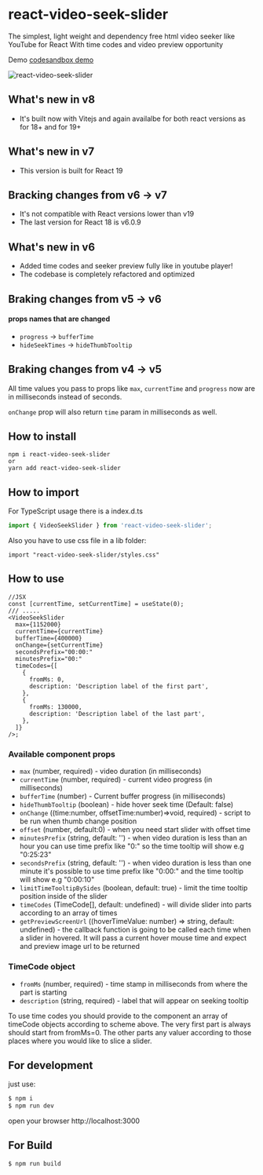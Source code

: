 # react-video-seek-slider

The simplest, light weight and dependency free html video seeker like YouTube for React
With time codes and video preview opportunity

Demo [codesandbox demo](https://codesandbox.io/p/sandbox/react-video-seek-slider-forked-vglxvf)

![react-video-seek-slider](https://github.com/egorovsa/react-video-seek-slider/blob/develop/example.gif?raw=true)

## What's new in v8

- It's built now with Vitejs and again availalbe for both react versions as for 18+ and for 19+

## What's new in v7

- This version is built for React 19

## Bracking changes from v6 -> v7

- It's not compatible with React versions lower than v19
- The last version for React 18 is v6.0.9

## What's new in v6

- Added time codes and seeker preview fully like in youtube player!
- The codebase is completely refactored and optimized

## Braking changes from v5 -> v6

#### props names that are changed

- `progress` -> `bufferTime`
- `hideSeekTimes` -> `hideThumbTooltip`

## Braking changes from v4 -> v5

All time values you pass to props like `max`, `currentTime` and `progress` now are in milliseconds instead of seconds.

`onChange` prop will also return `time` param in milliseconds as well.

## How to install

```
npm i react-video-seek-slider
or
yarn add react-video-seek-slider
```

## How to import

For TypeScript usage there is a index.d.ts

```typescript
import { VideoSeekSlider } from 'react-video-seek-slider';
```

Also you have to use css file in a lib folder:

```
import "react-video-seek-slider/styles.css"
```

## How to use

```tsx
//JSX
const [currentTime, setCurrentTime] = useState(0);
/// .....
<VideoSeekSlider
  max={1152000}
  currentTime={currentTime}
  bufferTime={400000}
  onChange={setCurrentTime}
  secondsPrefix="00:00:"
  minutesPrefix="00:"
  timeCodes={[
    {
      fromMs: 0,
      description: 'Description label of the first part',
    },
    {
      fromMs: 130000,
      description: 'Description label of the last part',
    },
  ]}
/>;
```

### Available component props

- `max` (number, required) - video duration (in milliseconds)
- `currentTime` (number, required) - current video progress (in milliseconds)
- `bufferTime` (number) - Current buffer progress (in milliseconds)
- `hideThumbTooltip` (boolean) - hide hover seek time (Default: false)
- `onChange` ((time:number, offsetTime:number)=>void, required) - script to be run when thumb change position
- `offset` (number, default:0) - when you need start slider with offset time
- `minutesPrefix` (string, default: '') - when video duration is less than an hour you can use time prefix like "0:" so the time tooltip will show e.g "0:25:23"
- `secondsPrefix` (string, default: '') - when video duration is less than one minute it's possible to use time prefix like "0:00:" and the time tooltip will show e.g "0:00:10"
- `limitTimeTooltipBySides` (boolean, default: true) - limit the time tooltip position inside of the slider
- `timeCodes` (TimeCode[], default: undefined) - will divide slider into parts according to an array of times
- `getPreviewScreenUrl` ((hoverTimeValue: number) => string, default: undefined) - the callback function is going to be called each time when a slider in hovered. It will pass a current hover mouse time and expect and preview image url to be returned

### TimeCode object

- `fromMs` (number, required) - time stamp in milliseconds from where the part is starting
- `description` (string, required) - label that will appear on seeking tooltip

To use time codes you should provide to the component an array of timeCode objects according to scheme above.
The very first part is always should start from fromMs=0. The other parts any valuer according to those places where you would like to slice a slider.

## For development

just use:

```javascript
$ npm i
$ npm run dev
```

open your browser http://localhost:3000

## For Build

```
$ npm run build
```

